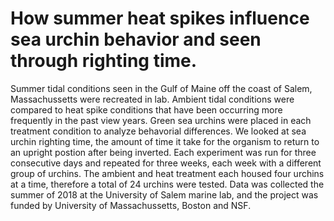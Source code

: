 # How summer heat spikes influence sea urchin behavior and seen through righting time. 
Summer tidal conditions seen in the Gulf of Maine off the coast of Salem, Massachussetts were recreated in lab. Ambient tidal conditions were compared to heat spike conditions that have been occurring more frequently in the past view years. Green sea urchins were placed in each treatment condition to analyze behavorial differences. We looked at sea urchin righting time, the amount of time it take for the organism to return to an upright postion after being inverted. Each experiment was run for three consecutive days and repeated for three weeks, each week with a different group of urchins. The ambient and heat treatment each housed four urchins at a time, therefore a total of 24 urchins were tested. Data was collected the summer of 2018 at the University of Salem marine lab, and the project was funded by University of Massachussetts, Boston and NSF. 
